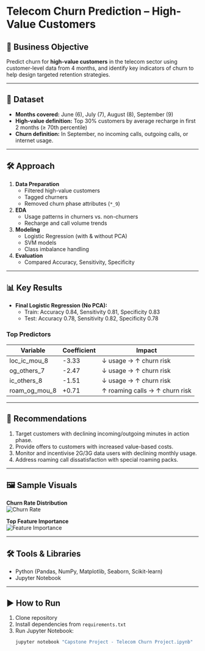 # Telecom Churn Prediction – High-Value Customers

## 📌 Business Objective
Predict churn for **high-value customers** in the telecom sector using customer-level data from 4 months, and identify key indicators of churn to help design targeted retention strategies.

---

## 📂 Dataset
- **Months covered:** June (6), July (7), August (8), September (9)  
- **High-value definition:** Top 30% customers by average recharge in first 2 months (≥ 70th percentile)  
- **Churn definition:** In September, no incoming calls, outgoing calls, or internet usage.  

---

## 🛠️ Approach
1. **Data Preparation**
   - Filtered high-value customers
   - Tagged churners
   - Removed churn phase attributes (`*_9`)
2. **EDA**
   - Usage patterns in churners vs. non-churners
   - Recharge and call volume trends
3. **Modeling**
   - Logistic Regression (with & without PCA)
   - SVM models  
   - Class imbalance handling
4. **Evaluation**
   - Compared Accuracy, Sensitivity, Specificity

---

## 📊 Key Results
- **Final Logistic Regression (No PCA):**
  - Train: Accuracy 0.84, Sensitivity 0.81, Specificity 0.83
  - Test: Accuracy 0.78, Sensitivity 0.82, Specificity 0.78

### Top Predictors
| Variable             | Coefficient | Impact |
|----------------------|-------------|--------|
| loc_ic_mou_8         | -3.33       | ↓ usage → ↑ churn risk |
| og_others_7          | -2.47       | ↓ usage → ↑ churn risk |
| ic_others_8          | -1.51       | ↓ usage → ↑ churn risk |
| roam_og_mou_8        | +0.71       | ↑ roaming calls → ↑ churn risk |

---

## 📌 Recommendations
1. Target customers with declining incoming/outgoing minutes in action phase.  
2. Provide offers to customers with increased value-based costs.  
3. Monitor and incentivise 2G/3G data users with declining monthly usage.  
4. Address roaming call dissatisfaction with special roaming packs.

---

## 🖼️ Sample Visuals
**Churn Rate Distribution**  
![Churn Rate](images/churn_rate.png)  

**Top Feature Importance**  
![Feature Importance](images/feature_importance.png)  

---

## 🛠 Tools & Libraries
- Python (Pandas, NumPy, Matplotlib, Seaborn, Scikit-learn)
- Jupyter Notebook

---

## ▶️ How to Run
1. Clone repository  
2. Install dependencies from `requirements.txt`  
3. Run Jupyter Notebook:  
   ```bash
   jupyter notebook "Capstone Project - Telecom Churn Project.ipynb"

